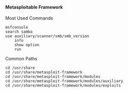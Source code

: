 #### Metasploitable Framework

Most Used Commands
```
msfconsole
search samba
use auxiliary/scanner/smb/smb_version
    info
    show option
    run
```

Common Paths
```
cd /usr/share
cd /usr/share/metasploit-framework
cd /usr/share/metasploit-framework/modules
cd /usr/share/metasploit-framework/modules/auxiliary
cd /usr/share/metasploit-framework/modules/exploits
```